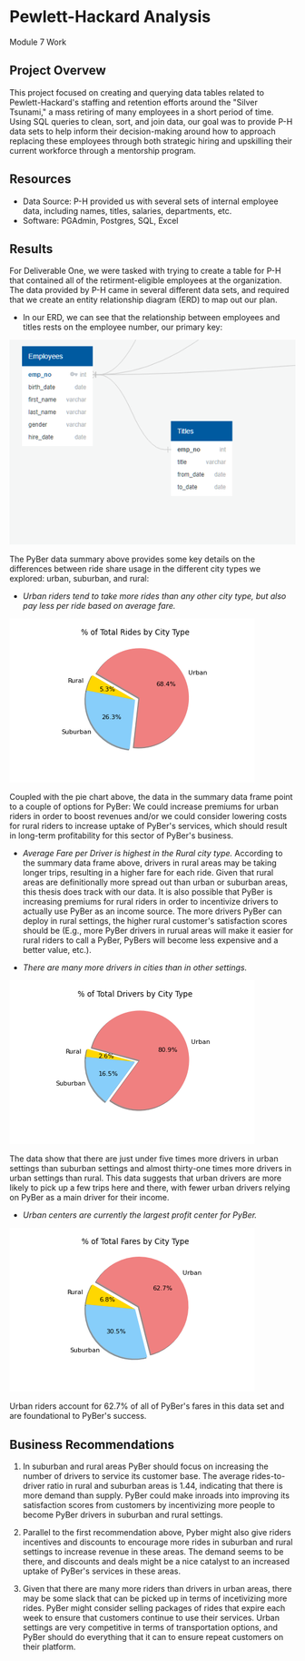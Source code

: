 # Pewlett-Hackard Analysis
Module 7 Work

## Project Overvew
This project focused on creating and querying data tables related to Pewlett-Hackard's staffing and retention efforts around the "Silver Tsunami," a mass retiring of many employees in a short period of time. Using SQL queries to clean, sort, and join data, our goal was to provide P-H data sets to help inform their decision-making around how to approach replacing these employees through both strategic hiring and upskilling their current workforce through a mentorship program. 


## Resources
- Data Source: P-H provided us with several sets of internal employee data, including names, titles, salaries, departments, etc. 
- Software: PGAdmin, Postgres, SQL, Excel

## Results

For Deliverable One, we were tasked with trying to create a table for P-H that contained all of the retirment-eligible employees at the organization. The data provided by P-H came in several different data sets, and required that we create an entity relationship diagram (ERD) to map out our plan. 
-   In our ERD, we can see that the relationship between employees and titles rests on the employee number, our primary key:  

![EmpTitle](https://github.com/Tozerh/Pewlett_Hackard-Analysis/blob/main/Schema%20EmpTitles.PNG)

The PyBer data summary above provides some key details on the differences between ride share usage in the different city types we explored: urban, suburban, and rural:

- *Urban riders tend to take more rides than any other city type, but also pay less per ride based on average fare.* 

![Riders by Type](https://github.com/Tozerh/PyBer_Analysis/blob/main/Resources/total_rides_by_type.png)

Coupled with the pie chart above, the data in the summary data frame point to a couple of options for PyBer: We could increase premiums for urban riders in order to boost revenues and/or we could consider lowering costs for rural riders to increase uptake of PyBer's services, which should result in long-term profitability for this sector of PyBer's business. 

- *Average Fare per Driver is highest in the Rural city type.* According to the summary data frame above, drivers in rural areas may be taking longer trips, resulting in a higher fare for each ride. Given that rural areas are definitionally more spread out than urban or suburban areas, this thesis does track with our data. It is also possible that PyBer is increasing premiums for rural riders in order to incentivize drivers to actually use PyBer as an income source. The more drivers PyBer can deploy in rural settings, the higher rural customer's satisfaction scores should be (E.g., more PyBer drivers in rurual areas will make it easier for rural riders to call a PyBer, PyBers will become less expensive and a better value, etc.). 

- *There are many more drivers in cities than in other settings.* 

![Driver by Type](https://github.com/Tozerh/PyBer_Analysis/blob/main/Resources/total_drivers_by_type.png)

The data show that there are just under five times more drivers in urban settings than suburban settings and almost thirty-one times more drivers in urban settings than rural. This data suggests that urban drivers are more likely to pick up a few trips here and there, with fewer urban drivers relying on PyBer as a main driver for their income. 

- *Urban centers are currently the largest profit center for PyBer.* 

![Fare % by Type](https://github.com/Tozerh/PyBer_Analysis/blob/main/Resources/total_fares_by_type.png)

Urban riders account for 62.7% of all of PyBer's fares in this data set and are foundational to PyBer's success. 

## Business Recommendations

1) In suburban and rural areas PyBer should focus on increasing the number of drivers to service its customer base. The average rides-to-driver ratio in rural and suburban areas is 1.44, indicating that there is more demand than supply. PyBer could make inroads into improving its satisfaction scores from customers by incentivizing more people to become PyBer drivers in suburban and rural settings.

2) Parallel to the first recommendation above, Pyber might also give riders incentives and discounts to encourage more rides in suburban and rural settings to increase revenue in these areas. The demand seems to be there, and discounts and deals might be a nice catalyst to an increased uptake of PyBer's services in these areas. 

3) Given that there are many more riders than drivers in urban areas, there may be some slack that can be picked up in terms of incetivizing more rides. PyBer might consider selling packages of rides that expire each week to ensure that customers continue to use their services. Urban settings are very competitive in terms of transportation options, and PyBer should do everything that it can to ensure repeat customers on their platform. 
